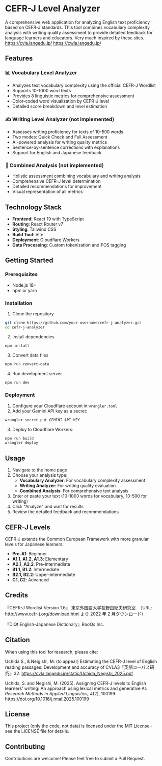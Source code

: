 # CEFR-J Level Analyzer

A comprehensive web application for analyzing English text proficiency based on CEFR-J standards. This tool combines vocabulary complexity analysis with writing quality assessment to provide detailed feedback for language learners and educators.
Very much inspired by these sites.
https://cvla.langedu.jp/
https://cwla.langedu.jp/

## Features

### 📊 Vocabulary Level Analyzer
- Analyzes text vocabulary complexity using the official CEFR-J Wordlist
- Supports 10-1000 word texts
- Provides 8 linguistic metrics for comprehensive assessment
- Color-coded word visualization by CEFR-J level
- Detailed score breakdown and level estimation

### ✍️ Writing Level Analyzer (not implemented)
- Assesses writing proficiency for texts of 10-500 words
- Two modes: Quick Check and Full Assessment
- AI-powered analysis for writing quality metrics
- Sentence-by-sentence corrections with explanations
- Support for English and Japanese feedback

### 🔄 Combined Analysis (not implemented)
- Holistic assessment combining vocabulary and writing analysis
- Comprehensive CEFR-J level determination
- Detailed recommendations for improvement
- Visual representation of all metrics

## Technology Stack

- **Frontend**: React 19 with TypeScript
- **Routing**: React Router v7
- **Styling**: Tailwind CSS
- **Build Tool**: Vite
- **Deployment**: Cloudflare Workers
- **Data Processing**: Custom tokenization and POS tagging

## Getting Started

### Prerequisites
- Node.js 18+ 
- npm or yarn

### Installation

1. Clone the repository
```bash
git clone https://github.com/your-username/cefr-j-analyzer.git
cd cefr-j-analyzer
```

2. Install dependencies
```bash
npm install
```

3. Convert data files
```bash
npm run convert-data
```

4. Run development server
```bash
npm run dev
```

### Deployment

1. Configure your Cloudflare account in `wrangler.toml`
2. Add your Gemini API key as a secret:
```bash
wrangler secret put GEMINI_API_KEY
```
3. Deploy to Cloudflare Workers:
```bash
npm run build
wrangler deploy
```

## Usage

1. Navigate to the home page
2. Choose your analysis type:
   - **Vocabulary Analyzer**: For vocabulary complexity assessment
   - **Writing Analyzer**: For writing quality evaluation
   - **Combined Analysis**: For comprehensive text analysis
3. Enter or paste your text (10-1000 words for vocabulary, 10-500 for writing)
4. Click "Analyze" and wait for results
5. Review the detailed feedback and recommendations

## CEFR-J Levels

CEFR-J extends the Common European Framework with more granular levels for Japanese learners:
- **Pre-A1**: Beginner
- **A1.1, A1.2, A1.3**: Elementary
- **A2.1, A2.2**: Pre-intermediate
- **B1.1, B1.2**: Intermediate
- **B2.1, B2.2**: Upper-intermediate
- **C1, C2**: Advanced

## Credits

『CEFR-J Wordlist Version 1.6』 東京外国語大学投野由紀夫研究室. （URL: http://www.cefr-j.org/download.html より 2022 年 2 月ダウンロード）

『DiQt English-Japanese Dictionary』BooQs Inc.

## Citation

When using this tool for research, please cite:

Uchida S., & Neigishi, M. (to appear) Estimating the CEFR-J level of English reading passages: Development and accuracy of CVLA3『英語コーパス研究』32. https://cvla.langedu.jp/static/Uchida_Negishi_2025.pdf

Uchida, S. and Negishi, M. (2025). Assigning CEFR-J levels to English learners' writing: An approach using lexical metrics and generative AI. *Research Methods in Applied Linguistics, 4*(2), 100199. https://doi.org/10.1016/j.rmal.2025.100199

## License

This project (only the code, not data) is licensed under the MIT License - see the LICENSE file for details.

## Contributing

Contributions are welcome! Please feel free to submit a Pull Request.
